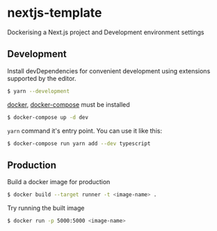 # nextjs-template

Dockerising a Next.js project and Development environment settings

## Development

Install devDependencies for convenient development using extensions supported by the editor.

```bash
$ yarn --development
```

[docker](https://docs.docker.com/engine/install/), [docker-compose](https://docs.docker.com/compose/install/) must be installed

```bash
$ docker-compose up -d dev
```

`yarn` command it's entry point. You can use it like this:

```bash
$ docker-compose run yarn add --dev typescript
```

## Production

Build a docker image for production

```bash
$ docker build --target runner -t <image-name> .
```

Try running the built image

```bash
$ docker run -p 5000:5000 <image-name>
```
